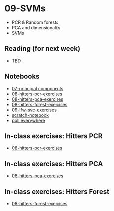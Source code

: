 
# 09-SVMs

* PCR & Random forests
* PCA and dimensionality 
* SVMs

## Reading (for next week)

* TBD

## Notebooks

* [07-principal components](https://colab.research.google.com/drive/1KPXIhCoPorVjtXIYLGt7m-ZAcHM8FK7X)
* [08-hitters-pcr-exercises](https://colab.research.google.com/drive/1WC4OMezM9ODK9Sd3bynD3FKqE7hy9wgy)
* [08-hitters-pca-exercises](https://colab.research.google.com/drive/1nlvqWiUbmKEAGVbpZ0ATc4EDX7FM1GxP)
* [08-hitters-forest-exercises](https://colab.research.google.com/drive/1-e8zj1w2cIkoF7pdYeA4QYRvNyU33z-S)
* [09-lfw-svc-exercises](https://colab.research.google.com/drive/12ihADKzQ3wAD5iRH9S0aBcLb4cahLsVT)
* [scratch-notebook](https://colab.research.google.com/drive/1H4sj-XdST_PqBXQTrkutsamSFrOs2wNG)
* [poll everywhere](https://pollev.com/pbogden)

## In-class exercises: Hitters PCR

* [08-hitters-pcr-exercises](https://colab.research.google.com/drive/1WC4OMezM9ODK9Sd3bynD3FKqE7hy9wgy)

## In-class exercises: Hitters PCA

* [08-hitters-pca-exercises](https://colab.research.google.com/drive/1nlvqWiUbmKEAGVbpZ0ATc4EDX7FM1GxP)

## In-class exercises: Hitters Forest

* [08-hitters-forest-exercises](https://colab.research.google.com/drive/1-e8zj1w2cIkoF7pdYeA4QYRvNyU33z-S)

